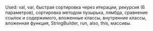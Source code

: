 Used:  val, var, быстрая сортировка через итерации, рекурсия (6 параметров), сортировка методом пузырька, лямбда, сравнение ссылок и содержимого, вложенные классы, внутренние классы, вложенная функция, StringBuilder, run, also, this, массивы.
